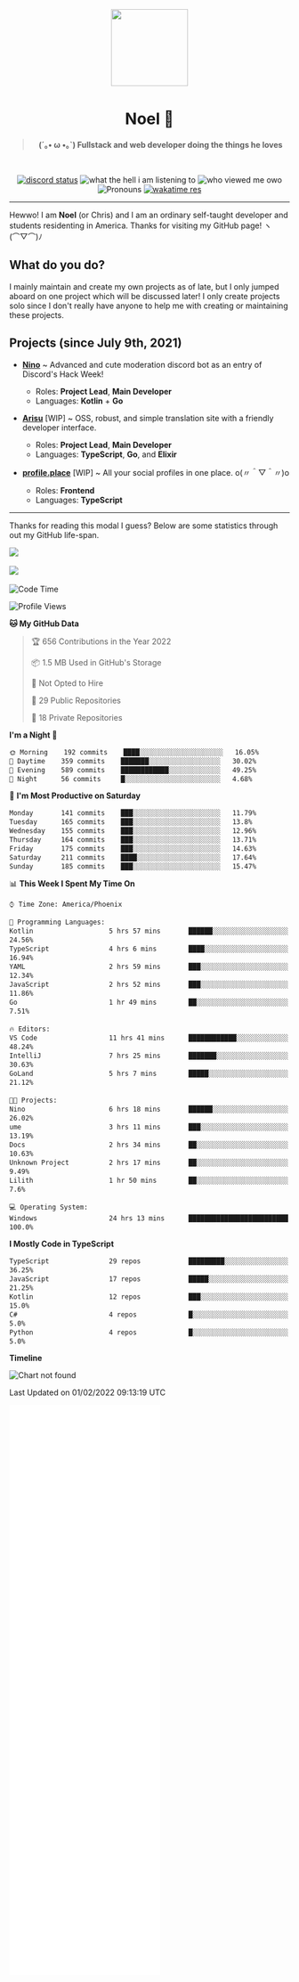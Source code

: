 <div align='center'>
  <div align='center'>
    <img
      src='https://cdn.floofy.dev/art/icons/icon_cinnamonserval.png'
      width='138'
      height='138'
    />
  </div>
  <h1>Noel 🐾</h1>
  <blockquote><strong>(´｡• ω •｡`) Fullstack and web developer doing the things he loves</strong></blockquote>

  <br />

  <a href='https://discord.com/users/280158289667555328' target='_blank'><img alt="discord status" src="https://dev.discordprofiles.me/badge/status/280158289667555328" /></a>
  <img alt="what the hell i am listening to" src="https://dev.discordprofiles.me/badge/spotify/280158289667555328" />
  <img alt="who viewed me owo" src="https://komarev.com/ghpvc/?username=auguwu" />
  <img alt='Pronouns' src='https://img.shields.io/endpoint?url=https://pronoundb.org/shields/6004d014406af11e4593a013' />
  <a href="https://wakatime.com/@auguwu" target='_blank'>
    <img alt='wakatime res' src='https://wakatime.com/badge/user/89736485-42ec-4c0f-a2f3-481db74514dc.svg' />
  </a>
</div>

<hr />

Hewwo! I am **Noel** (or Chris) and I am an ordinary self-taught developer and students residenting in America. Thanks for visiting my GitHub page! ヽ(⌒▽⌒)ﾉ

## What do you do?
I mainly maintain and create my own projects as of late, but I only jumped aboard on one project which will be discussed later! I only create projects
solo since I don't really have anyone to help me with creating or maintaining these projects.

## Projects (since July 9th, 2021)
- [**Nino**](https://nino.sh) ~ Advanced and cute moderation discord bot as an entry of Discord's Hack Week!
  - Roles: **Project Lead**, **Main Developer**
  - Languages: **Kotlin** + **Go**

- [**Arisu**](https://arisu.land) [WIP] ~ OSS, robust, and simple translation site with a friendly developer interface.
  - Roles: **Project Lead**, **Main Developer**
  - Languages: **TypeScript**, **Go**, and **Elixir**

- [**profile.place**](https://profile.place) [WIP] ~ All your social profiles in one place. o(〃＾▽＾〃)o
  - Roles: **Frontend**
  - Languages: **TypeScript**

---

Thanks for reading this modal I guess? Below are some statistics through out my GitHub life-span.

![](https://github-readme-stats.vercel.app/api?username=auguwu&count_private=true&show_icons=true&theme=gruvbox)

![](https://github-readme-stats.vercel.app/api/top-langs/?username=auguwu&layout=compact&theme=gruvbox)

<!--START_SECTION:waka-->
![Code Time](http://img.shields.io/badge/Code%20Time-2%2C688%20hrs%2049%20mins-blue)

![Profile Views](http://img.shields.io/badge/Profile%20Views-58-blue)

**🐱 My GitHub Data** 

> 🏆 656 Contributions in the Year 2022
 > 
> 📦 1.5 MB Used in GitHub's Storage 
 > 
> 🚫 Not Opted to Hire
 > 
> 📜 29 Public Repositories 
 > 
> 🔑 18 Private Repositories  
 > 
**I'm a Night 🦉** 

```text
🌞 Morning    192 commits    ████░░░░░░░░░░░░░░░░░░░░░   16.05% 
🌆 Daytime    359 commits    ███████░░░░░░░░░░░░░░░░░░   30.02% 
🌃 Evening    589 commits    ████████████░░░░░░░░░░░░░   49.25% 
🌙 Night      56 commits     █░░░░░░░░░░░░░░░░░░░░░░░░   4.68%

```
📅 **I'm Most Productive on Saturday** 

```text
Monday       141 commits    ███░░░░░░░░░░░░░░░░░░░░░░   11.79% 
Tuesday      165 commits    ███░░░░░░░░░░░░░░░░░░░░░░   13.8% 
Wednesday    155 commits    ███░░░░░░░░░░░░░░░░░░░░░░   12.96% 
Thursday     164 commits    ███░░░░░░░░░░░░░░░░░░░░░░   13.71% 
Friday       175 commits    ███░░░░░░░░░░░░░░░░░░░░░░   14.63% 
Saturday     211 commits    ████░░░░░░░░░░░░░░░░░░░░░   17.64% 
Sunday       185 commits    ███░░░░░░░░░░░░░░░░░░░░░░   15.47%

```


📊 **This Week I Spent My Time On** 

```text
⌚︎ Time Zone: America/Phoenix

💬 Programming Languages: 
Kotlin                   5 hrs 57 mins       ██████░░░░░░░░░░░░░░░░░░░   24.56% 
TypeScript               4 hrs 6 mins        ████░░░░░░░░░░░░░░░░░░░░░   16.94% 
YAML                     2 hrs 59 mins       ███░░░░░░░░░░░░░░░░░░░░░░   12.34% 
JavaScript               2 hrs 52 mins       ███░░░░░░░░░░░░░░░░░░░░░░   11.86% 
Go                       1 hr 49 mins        ██░░░░░░░░░░░░░░░░░░░░░░░   7.51%

🔥 Editors: 
VS Code                  11 hrs 41 mins      ████████████░░░░░░░░░░░░░   48.24% 
IntelliJ                 7 hrs 25 mins       ███████░░░░░░░░░░░░░░░░░░   30.63% 
GoLand                   5 hrs 7 mins        █████░░░░░░░░░░░░░░░░░░░░   21.12%

🐱‍💻 Projects: 
Nino                     6 hrs 18 mins       ██████░░░░░░░░░░░░░░░░░░░   26.02% 
ume                      3 hrs 11 mins       ███░░░░░░░░░░░░░░░░░░░░░░   13.19% 
Docs                     2 hrs 34 mins       ██░░░░░░░░░░░░░░░░░░░░░░░   10.63% 
Unknown Project          2 hrs 17 mins       ██░░░░░░░░░░░░░░░░░░░░░░░   9.49% 
Lilith                   1 hr 50 mins        ██░░░░░░░░░░░░░░░░░░░░░░░   7.6%

💻 Operating System: 
Windows                  24 hrs 13 mins      █████████████████████████   100.0%

```

**I Mostly Code in TypeScript** 

```text
TypeScript               29 repos            █████████░░░░░░░░░░░░░░░░   36.25% 
JavaScript               17 repos            █████░░░░░░░░░░░░░░░░░░░░   21.25% 
Kotlin                   12 repos            ███░░░░░░░░░░░░░░░░░░░░░░   15.0% 
C#                       4 repos             █░░░░░░░░░░░░░░░░░░░░░░░░   5.0% 
Python                   4 repos             █░░░░░░░░░░░░░░░░░░░░░░░░   5.0%

```


**Timeline**

![Chart not found](https://raw.githubusercontent.com/auguwu/auguwu/master/charts/bar_graph.png) 


 Last Updated on 01/02/2022 09:13:19 UTC
<!--END_SECTION:waka-->

![](./github-metrics.svg)

